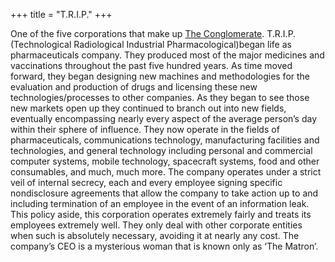 +++
title = "T.R.I.P."
+++

One of the five corporations that make up [The Conglomerate](The_Conglomerate). T.R.I.P. (Technological Radiological Industrial Pharmacological)began life as pharmaceuticals company. They produced most of the major medicines and vaccinations throughout the past five hundred years. As time moved forward, they began designing new machines and methodologies for the evaluation and production of drugs and licensing these new technologies/processes to other companies. As they began to see those new markets open up they continued to branch out into new fields, eventually encompassing nearly every aspect of the average person’s day within their sphere of influence. They now operate in the fields of pharmaceuticals, communications technology, manufacturing facilities and technologies, and general technology including personal and commercial computer systems, mobile technology, spacecraft systems, food and other consumables, and much, much more. The company operates under a strict veil of internal secrecy, each and every employee signing specific nondisclosure agreements that allow the company to take action up to and including termination of an employee in the event of an information leak. This policy aside, this corporation operates extremely fairly and treats its employees extremely well. They only deal with other corporate entities when such is absolutely necessary, avoiding it at nearly any cost. The company’s CEO is a mysterious woman that is known only as ‘The Matron’.
